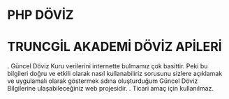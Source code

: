 # PHP DÖVİZ
# TRUNCGİL AKADEMİ DÖVİZ APİLERİ
. Güncel Döviz Kuru verilerini internette bulmamız çok basittir. Peki bu bilgileri doğru ve etkili olarak nasıl kullanabiliriz sorusunu sizlere açıklamak ve uygulamalı olarak göstermek adına oluşturduğum Güncel Döviz Bilgilerine ulaşabileceğiniz web projesidir.
. Ticari amaç için kullanılmaz.
